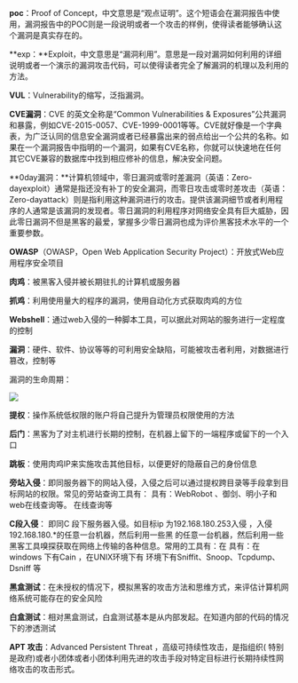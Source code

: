 **poc**：Proof of Concept，中文意思是“观点证明”。这个短语会在漏洞报告中使用，漏洞报告中的POC则是一段说明或者一个攻击的样例，使得读者能够确认这个漏洞是真实存在的。

**exp：**Exploit，中文意思是“漏洞利用”。意思是一段对漏洞如何利用的详细说明或者一个演示的漏洞攻击代码，可以使得读者完全了解漏洞的机理以及利用的方法。

**VUL**：Vulnerability的缩写，泛指漏洞。

**CVE漏洞**：CVE 的英文全称是“Common Vulnerabilities & Exposures”公共漏洞和暴露，例如CVE-2015-0057、CVE-1999-0001等等。CVE就好像是一个字典表，为广泛认同的信息安全漏洞或者已经暴露出来的弱点给出一个公共的名称。如果在一个漏洞报告中指明的一个漏洞，如果有CVE名称，你就可以快速地在任何其它CVE兼容的数据库中找到相应修补的信息，解决安全问题。

**0day漏洞：**计算机领域中，零日漏洞或零时差漏洞（英语：Zero-dayexploit）通常是指还没有补丁的安全漏洞，而零日攻击或零时差攻击（英语：Zero-dayattack）则是指利用这种漏洞进行的攻击。提供该漏洞细节或者利用程序的人通常是该漏洞的发现者。零日漏洞的利用程序对网络安全具有巨大威胁，因此零日漏洞不但是黑客的最爱，掌握多少零日漏洞也成为评价黑客技术水平的一个重要参数。

**OWASP**（OWASP，Open Web Application Security Project）：开放式Web应用程序安全项目

**肉鸡**：被黑客入侵并被长期驻扎的计算机或服务器

**抓鸡**：利用使用量大的程序的漏洞，使用自动化方式获取肉鸡的方位

**Webshell**：通过web入侵的一种脚本工具，可以据此对网站的服务进行一定程度的控制

**漏洞**：硬件、软件、协议等等的可利用安全缺陷，可能被攻击者利用，对数据进行篡改，控制等

漏洞的生命周期：

![](https://img-blog.csdnimg.cn/20181114234129810.png?x-oss-process=image/watermark,type_ZmFuZ3poZW5naGVpdGk,shadow_10,text_aHR0cHM6Ly9ibG9nLmNzZG4ubmV0L3FxXzM2MTE5MTky,size_16,color_FFFFFF,t_70)

**提权**：操作系统低权限的账户将自己提升为管理员权限使用的方法

**后门**：黑客为了对主机进行长期的控制，在机器上留下的一端程序或留下的一个入口

**跳板**：使用肉鸡IP来实施攻击其他目标，以便更好的隐蔽自己的身份信息

**旁站入侵**：即同服务器下的网站入侵，入侵之后可以通过提权跨目录等手段拿到目标网站的权限。常见的旁站查询工具有： 具有：WebRobot 、御剑、明小子和web在线查询等。 在线查询等

**C段入侵**： 即同C 段下服务器入侵。如目标ip 为192.168.180.253入侵 ，入侵192.168.180.\*的任意一台机器，然后利用一些黑 的任意一台机器，然后利用一些黑客工具嗅探获取在网络上传输的各种信息。常用的工具有：在 具有：在windows 下有Cain ，在UNIX环境下有 环境下有Sniffit、Snoop、Tcpdump、Dsniff 等

**黑盒测试**：在未授权的情况下，模拟黑客的攻击方法和思维方式，来评估计算机网络系统可能存在的安全风险

**白盒测试**：相对黑盒测试，白盒测试基本是从内部发起。在知道内部的代码的情况下的渗透测试

**APT 攻击**：Advanced Persistent Threat ，高级可持续性攻击，是指组织( 特别是政府)或者小团体或者小团体利用先进的攻击手段对特定目标进行长期持续性网络攻击的攻击形式。